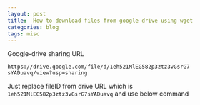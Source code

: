 ```yaml
---
layout: post
title:  How to download files from google drive using wget
categories: blog
tags: misc
---
```

Google-drive sharing URL

`https://drive.google.com/file/d/1eh521MlEG582p3ztz3vGsrG7
sYADuavq/view?usp=sharing`

Just replace fileID from drive URL which is `1eh521MlEG582p3ztz3vGsrG7sYADuavq` and use below command

<script src="https://gist.github.com/prashantgpt91/17f88f6b06354af8ccd644e37f48418b.js"></script>



